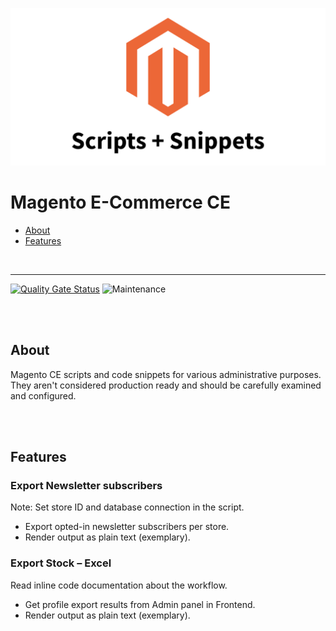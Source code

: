 ![Preview](preview.png)

# Magento E-Commerce CE

- [About](#about)
- [Features](#features)

<br>

---

[![Quality Gate Status](https://sonarcloud.io/api/project_badges/measure?project=TheRemoteCoder_Magento-Ecommerce-CE--Scripts-Snippets&metric=alert_status)](https://sonarcloud.io/dashboard?id=TheRemoteCoder_Magento-Ecommerce-CE--Scripts-Snippets)
![Maintenance](https://img.shields.io/badge/maintained-no-lightgrey.svg)


<br><br>

## About

Magento CE scripts and code snippets for various administrative purposes.
They aren't considered production ready and should be carefully examined and configured.


<br><br>

## Features

### Export Newsletter subscribers

Note: Set store ID and database connection in the script.

- Export opted-in newsletter subscribers per store.
- Render output as plain text (exemplary).


### Export Stock – Excel

Read inline code documentation about the workflow.

- Get profile export results from Admin panel in Frontend.
- Render output as plain text (exemplary).


